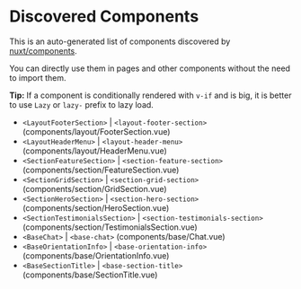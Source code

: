 # Discovered Components

This is an auto-generated list of components discovered by [nuxt/components](https://github.com/nuxt/components).

You can directly use them in pages and other components without the need to import them.

**Tip:** If a component is conditionally rendered with `v-if` and is big, it is better to use `Lazy` or `lazy-` prefix to lazy load.

- `<LayoutFooterSection>` | `<layout-footer-section>` (components/layout/FooterSection.vue)
- `<LayoutHeaderMenu>` | `<layout-header-menu>` (components/layout/HeaderMenu.vue)
- `<SectionFeatureSection>` | `<section-feature-section>` (components/section/FeatureSection.vue)
- `<SectionGridSection>` | `<section-grid-section>` (components/section/GridSection.vue)
- `<SectionHeroSection>` | `<section-hero-section>` (components/section/HeroSection.vue)
- `<SectionTestimonialsSection>` | `<section-testimonials-section>` (components/section/TestimonialsSection.vue)
- `<BaseChat>` | `<base-chat>` (components/base/Chat.vue)
- `<BaseOrientationInfo>` | `<base-orientation-info>` (components/base/OrientationInfo.vue)
- `<BaseSectionTitle>` | `<base-section-title>` (components/base/SectionTitle.vue)
